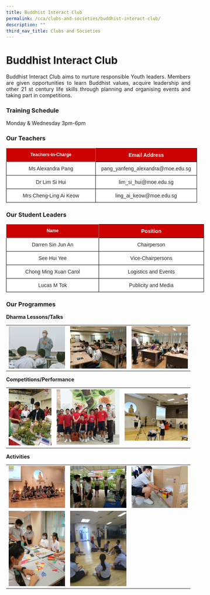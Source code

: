 ```yaml
---
title: Buddhist Interact Club
permalink: /cca/clubs-and-societies/buddhist-interact-club/
description: ""
third_nav_title: Clubs and Societies
---
```

# **Buddhist Interact Club**


<p style="text-align: justify;">Buddhist Interact Club aims to nurture responsible Youth leaders. Members are given opportunities to learn Buddhist values, acquire leadership and other 21&nbsp;st&nbsp;century life skills through planning and organising events and taking part in competitions.</p>


### **Training Schedule**

Monday &amp; Wednesday 3pm-6pm

### **Our Teachers**


<style type="text/css">
.tg  {border-collapse:collapse;border-spacing:0;}
.tg td{border-color:black;border-style:solid;border-width:1px;font-family:Arial, sans-serif;font-size:14px;
  overflow:hidden;padding:10px 5px;word-break:normal;}
.tg th{border-color:black;border-style:solid;border-width:1px;font-family:Arial, sans-serif;font-size:14px;
  font-weight:normal;overflow:hidden;padding:10px 5px;word-break:normal;}
.tg .tg-8e1l{background-color:#C00;border-color:inherit;color:#FFF;font-size:12px;font-weight:bold;text-align:center;
  vertical-align:top}
.tg .tg-xu5m{background-color:#C00;color:#FFF;font-weight:bold;text-align:center;vertical-align:top}
.tg .tg-a3j2{background-color:#FFF;color:#222;text-align:center;vertical-align:middle}
</style>
<table class="tg" style="undefined;table-layout: fixed; width: 700px">
<colgroup>
<col style="width: 244px">
<col style="width: 277px">
</colgroup>
<thead>
  <tr>
    <th class="tg-8e1l">Teachers-in-Charge</th>
    <th class="tg-xu5m">Email Address</th>
  </tr>
</thead>
<tbody>
  <tr>
    <td class="tg-a3j2"><span style="color:#222;background-color:transparent">Ms Alexandra Pang </span></td>
    <td class="tg-a3j2"><span style="color:#222;background-color:transparent">pang_yanfeng_alexandra@moe.edu.sg </span></td>
  </tr>
  <tr>
    <td class="tg-a3j2"><span style="color:#222;background-color:transparent">Dr Lim Si Hui </span></td>
    <td class="tg-a3j2"><span style="color:#222;background-color:transparent"> lim_si_hui@moe.edu.sg</span></td>
  </tr>
  <tr>
    <td class="tg-a3j2"><span style="color:#222;background-color:transparent">Mrs Cheng-Ling Ai Keow</span></td>
    <td class="tg-a3j2"><span style="color:#222;background-color:transparent">ling_ai_keow@moe.edu.sg</span></td>
  </tr>
</tbody>
</table>

### **Our Student Leaders**


<style type="text/css">
.tg  {border-collapse:collapse;border-spacing:0;}
.tg td{border-color:black;border-style:solid;border-width:1px;font-family:Arial, sans-serif;font-size:14px;
  overflow:hidden;padding:10px 5px;word-break:normal;}
.tg th{border-color:black;border-style:solid;border-width:1px;font-family:Arial, sans-serif;font-size:14px;
  font-weight:normal;overflow:hidden;padding:10px 5px;word-break:normal;}
.tg .tg-8e1l{background-color:#C00;border-color:inherit;color:#FFF;font-size:12px;font-weight:bold;text-align:center;
  vertical-align:top}
.tg .tg-xu5m{background-color:#C00;color:#FFF;font-weight:bold;text-align:center;vertical-align:top}
.tg .tg-a3j2{background-color:#FFF;color:#222;text-align:center;vertical-align:middle}
</style>
<table class="tg" style="undefined;table-layout: fixed; width: 700px">
<colgroup>
<col style="width: 253px">
<col style="width: 287px">
</colgroup>
<thead>
  <tr>
    <th class="tg-8e1l">Name</th>
    <th class="tg-xu5m">Position</th>
  </tr>
</thead>
<tbody>
  <tr>
    <td class="tg-a3j2"><span style="color:#222;background-color:transparent">Darren Sin Jun An</span></td>
    <td class="tg-a3j2"><span style="color:#222;background-color:transparent">Chairperson</span></td>
  </tr>
  <tr>
    <td class="tg-a3j2"><span style="color:#222;background-color:transparent">See Hui Yee</span></td>
    <td class="tg-a3j2"><span style="color:#222;background-color:transparent">Vice-Chairpersons</span></td>
  </tr>
  <tr>
    <td class="tg-a3j2"><span style="color:#222;background-color:transparent">Chong Ming Xuan Carol</span></td>
    <td class="tg-a3j2"><span style="color:#222;background-color:transparent">Logistics and Events</span></td>
  </tr>
  <tr>
    <td class="tg-a3j2"><span style="color:#222;background-color:transparent">Lucas M Tok</span></td>
    <td class="tg-a3j2"><span style="color:#222;background-color:transparent">Publicity and Media</span></td>
  </tr>
</tbody>
</table>


### **Our Programmes**


**Dharma Lessons/Talks**

|   |   |   |
|:---:|:---:|:---:|
|  ![](/images/Cca/Buddhist%20Interact%20Club/1_1_Dharma%20session.jpg)   	 |  ![](/images/Cca/Buddhist%20Interact%20Club/1-2_Meditation.jpeg)     |  ![](/images/Cca/Buddhist%20Interact%20Club/1-3_Mindfulness%20Course%20by%20Mr%20Ong%20Pee%20Eng.jpeg)    |

**Competitions/Performance**

|   |   |   |
|:---:|:---:|:---:|
|![](/images/Cca/Buddhist%20Interact%20Club/2-4_NYBC.jpg)  |![](/images/Cca/Buddhist%20Interact%20Club/2-5_VIA_Performance.jpeg)   | ![](/images/Cca/Buddhist%20Interact%20Club/2-2_Sign%20Language%20Song%20Recording.jpeg)    |


**Activities**

|   |   |   |
|:---:|:---:|:---:|
|   ![](/images/Cca/Buddhist%20Interact%20Club/3-5_CNY%20Angbao%20Crafts.jpeg)	 | ![](/images/Cca/Buddhist%20Interact%20Club/3-2_CCA%20Orientation.jpeg) 	 | ![](/images/Cca/Buddhist%20Interact%20Club/3-3_Spray%20Paint%20on%20Little%20Buddha%20Statue.jpg)  |
|  ![](/images/Cca/Buddhist%20Interact%20Club/3-4_Origami%20Seesion.jpg)    |    ![](/images/Cca/Buddhist%20Interact%20Club/3-6_Discussion.jpeg)